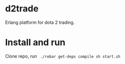 d2trade
=======

Erlang platform for dota 2 trading.

Install and run
==============

Clone repo, run
<code> ./rebar get-deps compile
sh start.sh
</code>
